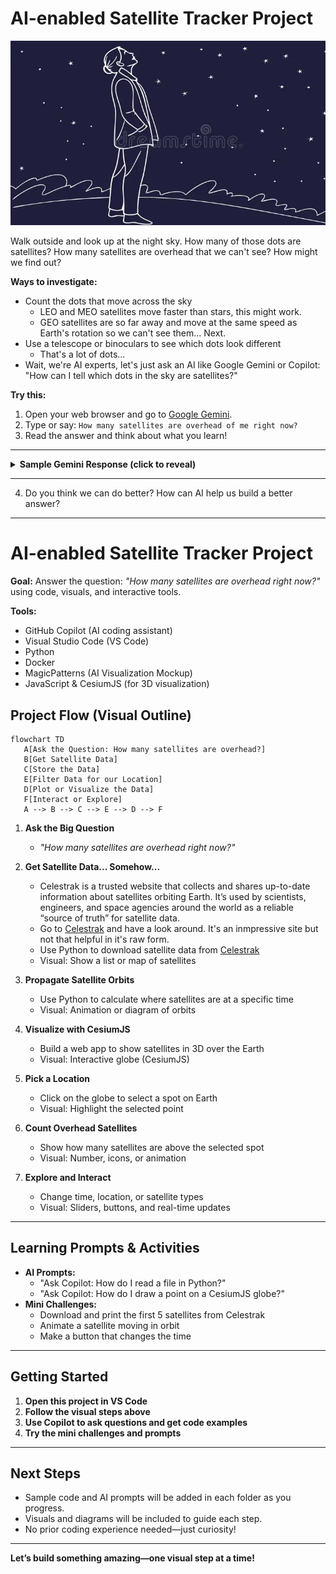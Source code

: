 # AI-enabled Satellite Tracker Project

![A person looking up at the night sky, wondering about satellites.](look_up.png)

Walk outside and look up at the night sky. How many of those dots are satellites? How many satellites are overhead that we can't see? How might we find out?

**Ways to investigate:**

- Count the dots that move across the sky
    - LEO and MEO satellites move faster than stars, this might work.
    - GEO satellites are so far away and move at the same speed as Earth's rotation so we can't see them... Next.
- Use a telescope or binoculars to see which dots look different
    - That's a lot of dots...
- Wait, we're AI experts, let's just ask an AI like Google Gemini or Copilot: "How can I tell which dots in the sky are satellites?"

**Try this:**

1. Open your web browser and go to [Google Gemini](https://gemini.google.com/).
2. Type or say: `How many satellites are overhead of me right now?`
3. Read the answer and think about what you learn!


---

<details>
<summary><strong>Sample Gemini Response (click to reveal)</strong></summary>

> "That's a great question, but I can't give you a precise number without knowing your exact location and the specific definition of 'overhead.'
>
> The actual number of cataloged space objects—satellites, rocket bodies, and debris—crossing the visible sky at any given moment is always changing, but it's typically dozens of objects.
>
> According to real-time satellite trackers:
>
> &nbsp;&nbsp;&nbsp;&nbsp;At any given time, there can be dozens of objects (sometimes 80 or more) crossing the sky above a general location.
>
> &nbsp;&nbsp;&nbsp;&nbsp;This includes operational satellites like those in the GPS, Starlink, or Iridium constellations, as well as defunct satellites and debris.
>
> If you are interested in seeing a specific, visible satellite, like the International Space Station (ISS) or a Starlink train, you would need to use a real-time satellite tracking website or app. These tools use your location to calculate the exact timing, path, and brightness for objects that will be visible to you."

</details>

---

4. Do you think we can do better? How can AI help us build a better answer?

---

# AI-enabled Satellite Tracker Project

**Goal:** Answer the question: _"How many satellites are overhead right now?"_ using code, visuals, and interactive tools.

**Tools:**
   - GitHub Copilot (AI coding assistant)
   - Visual Studio Code (VS Code)
   - Python
   - Docker
   - MagicPatterns (AI Visualization Mockup)
   - JavaScript & CesiumJS (for 3D visualization)


## Project Flow (Visual Outline)

```mermaid
flowchart TD
   A[Ask the Question: How many satellites are overhead?]
   B[Get Satellite Data]
   C[Store the Data]
   E[Filter Data for our Location]
   D[Plot or Visualize the Data]
   F[Interact or Explore]
   A --> B --> C --> E --> D --> F
```

1. **Ask the Big Question**
   - _"How many satellites are overhead right now?"_

2. **Get Satellite Data... Somehow...**
    - Celestrak is a trusted website that collects and shares up-to-date information about satellites orbiting Earth. It’s used by scientists, engineers, and space agencies around the world as a reliable “source of truth” for satellite data.
   - Go to [Celestrak](https://celestrak.org/) and have a look around. It's an inmpressive site but not that helpful in it's raw form.
   - Use Python to download satellite data from [Celestrak](https://celestrak.org/)
   - Visual: Show a list or map of satellites

3. **Propagate Satellite Orbits**
   - Use Python to calculate where satellites are at a specific time
   - Visual: Animation or diagram of orbits

4. **Visualize with CesiumJS**
   - Build a web app to show satellites in 3D over the Earth
   - Visual: Interactive globe (CesiumJS)

5. **Pick a Location**
   - Click on the globe to select a spot on Earth
   - Visual: Highlight the selected point

6. **Count Overhead Satellites**
   - Show how many satellites are above the selected spot
   - Visual: Number, icons, or animation

7. **Explore and Interact**
   - Change time, location, or satellite types
   - Visual: Sliders, buttons, and real-time updates

---

## Learning Prompts & Activities

- **AI Prompts:**
  - "Ask Copilot: How do I read a file in Python?"
  - "Ask Copilot: How do I draw a point on a CesiumJS globe?"
- **Mini Challenges:**
  - Download and print the first 5 satellites from Celestrak
  - Animate a satellite moving in orbit
  - Make a button that changes the time

---

## Getting Started

1. **Open this project in VS Code**
2. **Follow the visual steps above**
3. **Use Copilot to ask questions and get code examples**
4. **Try the mini challenges and prompts**

---

## Next Steps

- Sample code and AI prompts will be added in each folder as you progress.
- Visuals and diagrams will be included to guide each step.
- No prior coding experience needed—just curiosity!

---

**Let’s build something amazing—one visual step at a time!**
